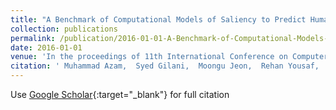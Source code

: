 ```yaml
---
title: "A Benchmark of Computational Models of Saliency to Predict Human Fixations in Videos"
collection: publications
permalink: /publication/2016-01-01-A-Benchmark-of-Computational-Models-of-Saliency-to-Predict-Human-Fixations-in-Videos
date: 2016-01-01
venue: 'In the proceedings of 11th International Conference on Computer Vision Theory and Applications - VISAPP 2016'
citation: ' Muhammad Azam,  Syed Gilani,  Moongu Jeon,  Rehan Yousaf,  Jeong Bae, &quot;A Benchmark of Computational Models of Saliency to Predict Human Fixations in Videos.&quot; In the proceedings of 11th International Conference on Computer Vision Theory and Applications - VISAPP 2016, 2016.'
---
```

Use [Google Scholar](https://scholar.google.com/scholar?q=A+Benchmark+of+Computational+Models+of+Saliency+to+Predict+Human+Fixations+in+Videos){:target="_blank"} for full citation
